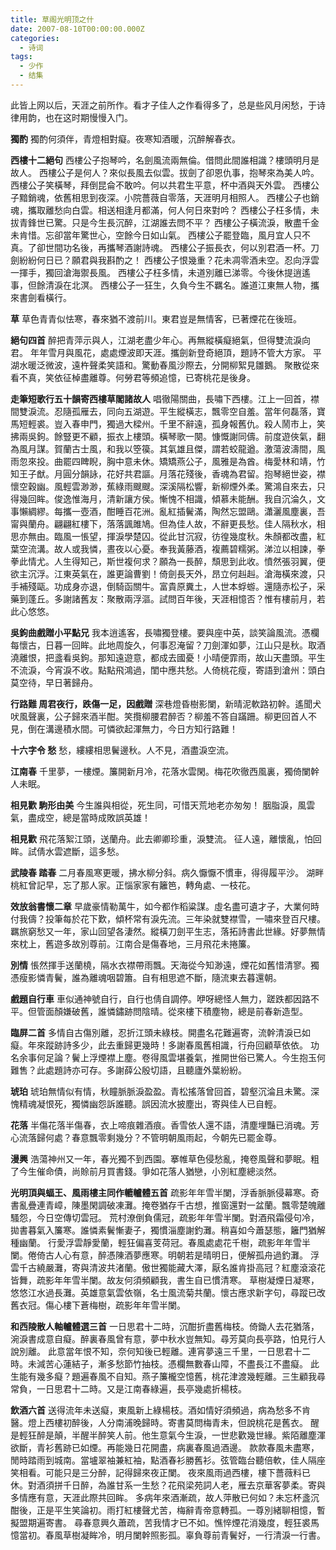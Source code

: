 ```yaml
---
title: 草阁光明顶之什
date: 2007-08-10T00:00:00.000Z
categories:
  - 诗词
tags:
  - 少作
  - 结集
---
```


此皆上网以后，天涯之前所作。看才子佳人之作看得多了，总是些风月闲愁，于诗律用韵，也在这时期慢慢入门。

**獨酌** 獨酌何須伴，青燈相對癡。夜寒知酒暖，沉醉解春衣。

**西樓十二絕句** 西樓公子抱琴吟，名劍風流兩無倫。借問此間誰相識？樓頭明月是故人。 西樓公子是何人？來似長風去似雲。拔劍了卻恩仇事，抱琴來為美人吟。 西樓公子笑橫琴，拜倒昆侖不敢吟。何以共君生平意，杯中酒與天外雲。 西樓公子黯銷魂，依舊相思到夜深。小院薔薇自零落，天涯明月相照人。 西樓公子也銷魂，攜取離愁向白雲。相送相逢月都滿，何人何日來對吟？ 西樓公子枉多情，未拔青鋒世已驚。只是今生長沉醉，江湖誰去問不平？ 西樓公子橫流淚，散盡千金未肯惜。忘卻當年驚世心，空餘今日如山氣。 西樓公子罷登臨，風月宜人只不真。了卻世間功名後，再攜琴酒謝詩魂。 西樓公子振長衣，何以別君酒一杯。刀劍紛紛何日已？願君與我斟酌之！ 西樓公子恨幾重？花未凋零酒未空。忍向浮雲一揮手，獨回滄海禦長風。 西樓公子枉多情，未道別離已涕零。今後休提逍遙事，但餘清淚在北溟。 西樓公子一狂生，久負今生不羈名。誰道江東無人物，攜來書劍看橫行。

**草** 草色青青似怯寒，春來猶不渡前川。東君豈是無情客，已著煙花在後班。

**絕句四首** 醉把青萍示與人，江湖老盡少年心。再無縱橫癡絕氣，但得雙流淚向君。 年年雪月與風花，處處煙波即天涯。攜劍新登奇絕頂，題詩不管大方家。 平湖水暖泛微波，遠杵聲柔笑語和。驚動春風沙際去，分開柳絮見雛鵝。 聚散從來看不真，笑依征棹盡離尊。何勞君等頻追憶，已寄桃花是後身。

**走筆短歌行五十韻寄西樓草閣諸故人** 唱徹陽關曲，長嘯下西樓。江上一回首，襟間雙淚流。忍隨孤雁去，同向五湖遊。平生縱橫志，飄零空自羞。當年何磊落，寶馬短輕裘。豈入春申門，獨過大樑州。千里不辭遠，孤身報舊仇。殺人鬧市上，笑拂兩吳鉤。餘豎更不顧，振衣上樓頭。橫琴歌一闋。慷慨謝同儔。前度遊俠氣，翻為風月謀。賀蘭古士風，和我以箜篌。其氣雄且傑，謂若蛟龍遒。激蕩波濤間，風雨忽來投。曲罷四睥睨，胸中意未休。矯矯燕公子，風雅是為酋。梅愛林和靖，竹知王子猷。月圓分韻詠，花好共君謳。月落花殘後，香魂為君留。抱琴絕世姿，襟懷空穀幽。風輕雲渺渺，蕉綠雨颼颼。深溪隔松響，新柳煙外柔。驚鴻自來去，只得幾回眸。俊逸惟海月，清新讓方侯。慚愧不相識，傾慕未能酬。我自沉淪久，文事懶綢繆。每攜一壺酒，酣睡百花洲。亂紅插鬢滿，陶然忘盟鷗。瀟灑風塵裏，吾甯與蘭舟。翩翩紅樓下，落落諷雎鳩。但為佳人故，不辭更長愁。佳人隔秋水，相思亦無由。臨風一悵望，揮淚學楚囚。從此甘沉寂，彷徨幾度秋。朱顏都改盡，紅葉空流溝。故人或我憐，晝夜以心憂。奉我黃藤酒，複薦碧糯粥。涕泣以相諫，拳拳此情尤。人生得知己，斯世複何求？願為一長醉，頹思到此收。憤然張羽翼，便欲主沉浮。江東英氣在，誰更論曹劉！倚劍長天外，昂立何赳赳。滄海橫來渡，只手補殘甌。功成身亦退，倒騎函關牛。富貴原糞土，人世本蜉蝣。還隨赤松子，采藥到蓬丘。多謝諸舊友：聚散兩浮漚。試問百年後，天涯相憶否？惟有樓前月，若此心悠悠。

**吳鉤曲戲贈小平點兄** 我本逍遙客，長嘯獨登樓。要與座中英，談笑論風流。憑欄每懷古，日暮一回眸。此地周旋久，何事忍淹留？刀劍渾如夢，江山只是秋。取酒澆離恨，把盞看吳鉤。那知遠遊意，都成去國憂！小晴便霏雨，故山天盡頭。平生不流淚，今宵淚不收。點點飛鴻過，閨中應共愁。人倚桃花瘦，寄語到滄州：頭白莫空待，早日著歸舟。

**行路難 周君夜行，跌傷一足，因戲贈** 深巷燈昏樹影闌，新晴泥軟路初幹。遙聞犬吠風聲裏，公子歸來酒半酣。笑攬柳腰君醉否？柳羞不答自蹣跚。柳更回首人不見，倒在溝邊積水間。可憐欲起渾無力，今日方知行路難！

**十六字令 愁** 愁，縷縷相思鬢邊秋。人不見，酒盡淚空流。

**江南春** 千里夢，一樓煙。簾開新月冷，花落水雲閑。梅花吹徹西風裏，獨倚闌幹人未眠。

**相見歡 駒形由美** 今生誰與相從，死生同，可惜天荒地老亦匆匆！ 胭脂淚，風雲氣，盡成空，總是當時成敗誤英雄！

**相見歡** 飛花落絮江頭，送蘭舟。此去卿卿珍重，淚雙流。 征人遠，離懷亂，怕回眸。試倩水雲遮斷，這多愁。

**武陵春 踏春** 二月春風寒更暖，拂水柳分斜。病久懨懨不慣車，得得履平沙。 湖畔桃紅曾記早，忘了那人家。正惱家家有籬笆，轉角處、一枝花。

**效放翁書懷二章** 早歲豪情勒萬牛，如今都作稻粱謀。虛名盡可遺才子，大業何時付我儔？投筆每於花下歎，傾杯常有淚先流。三年染就雙襟雪，一嘯來登百尺樓。 羈旅窮愁又一年，家山回望各淒然。縱橫刀劍平生志，落拓詩書此世緣。好夢無情來枕上，舊遊多故別尊前。江南合是傷春地，三月飛花未捲簾。

**別情** 悵然揮手送蘭橈，隔水衣襟帶雨飄。天海從今知渺遠，煙花如舊惜清寥。獨憑瘦影憐青鬢，誰為離魂咽碧簫。自有相思遮不斷，隨流東去暮還朝。

**戲題自行車** 車似通神號自行，自行也倩自調停。咿呀總怪人無力，蹉跌都因路不平。但管面顏嫌破舊，誰憐鏽跡問陰晴。從來樓下積塵物，總是前春新造型。

**臨屏二首** 多情自古傷別離，忍折江頭未綠枝。開盡名花難遍寄，流幹清淚已如癡。年來蹤跡詩多少，此去重歸更幾時！多謝春風舊相識，行舟回顧草依依。 功名余事何足論？鬢上浮煙襟上塵。卷得風雲堪養氣，推開世俗已驚人。今生抱玉何難售？此處題詩亦可存。多謝薛公殷切語，且聽廬外葉紛紛。

**琥珀** 琥珀無情似有情，秋瞳脈脈淚盈盈。青松搖落曾回首，碧壑沉淪且未驚。深愧精魂凝恨死，獨憐幽怨訴誰聽。誤因流水披塵出，寄與佳人已自輕。

**花落** 半傷花落半傷春，衣上啼痕雜酒痕。香雪依人還不語，清塵埋豔已消魂。芳心流落歸何處？春意飄零剩幾分？不管明朝風雨起，今朝先已罷金尊。

**漫興** 浩蕩神州又一年，春光獨不到西園。搴帷草色侵愁亂，掩卷風聲和夢眠。粗了今生催命債，尚賒前月買書錢。爭如花落人猶戀，小別紅塵總淡然。

**光明頂與蝠王、風雨樓主同作轆轤體五首** 疏影年年雪半闌，浮香脈脈侵幕寒。奇書亂疊連青嶂，陳墨閑調破凍灘。掩卷猶存千古想，推窗還對一盆蘭。飄零楚魄離騷怨，今日空傳切雲冠。 荒村潦倒負儒冠，疏影年年雪半闌。對酒飛霜侵句冷，拋書暮氣入簾寒。誰憐素鬢慚妻子，獨慣淄塵謝釣灘。稍喜如今蕭瑟態，籬門猶解種幽蘭。 行愛浮雲靜愛蘭，輕狂偏喜芰荷冠。春風處處花千樹，疏影年年雪半闌。倦倚古人心有意，醉憑陳酒夢應寒。明朝若是晴明日，便解孤舟過釣灘。 浮雲千古繞嚴灘，寄與清波共渚蘭。傲世獨能藏大澤，厭名誰肯掛高冠？紅塵滾滾花皆舞，疏影年年雪半闌。故友何須頻顧我，書生自已慣清寒。 草樹凝煙日凝寒，悠悠江水過長灘。英雄意氣雲依嶺，名士風流菊共蘭。懷古應求新字句，尋蹤已改舊衣冠。傷心樓下蒼梅樹，疏影年年雪半闌。

**和西陵散人軸轤體選三首** 一日思君十二時，沉酣折盡舊梅枝。倚鋤人去花猶落，涴淚書成意自癡。醉裏春風曾有意，夢中秋水豈無知。尋芳莫向長亭路，怕見行人說別離。 此意當年恨不知，奈何知後已輕離。連宵夢遠三千里，一日思君十二時。未減苦心蓮結子，漸多愁節竹抽枝。憑欄無數春山障，不盡長江不盡癡。 此生能有幾多癡？題遍春風不自知。燕子簾櫳空憶舊，桃花津渡幾輕離。三生顧我尋常負，一日思君十二時。又是江南春綠遍，長亭幾處折楊枝。

**飲酒六首** 送得流年未送癡，東風新上綠楊枝。酒如情好須頻過，病為愁多不肯醫。燈上西樓初醉後，人分南浦晚歸時。寄書莫問梅青未，但說桃花是舊衣。 醒是輕狂醉是顛，半醒半醉笑人前。他生意氣今生淚，一世悲歡幾世緣。紫陌離塵渾欲斷，青衫舊跡已如煙。再能幾日花開盡，病裏春風過酒邊。 款款春風未盡寒，閒時踏雨到城南。當壚翠袖兼紅袖，點酒春衫勝舊衫。弦管臨台聽倍軟，佳人隔座笑相看。可能只是三分醉，記得歸來夜正闌。 夜來風雨過西樓，樓下薔薇料已休。對酒須拼千日醉，為誰甘系一生愁？花飛梁苑詞人老，雁去京華客夢柔。寄與多情應有意，天涯此際共回眸。 多病年來酒漸疏，故人萍散已何如？未忘杯盞沉酣後，正是平生笑論初。雨打紅樓聲尤苦，梅辭青帝意轉孤。一尊別緒聊相憶，暫擬盟期遍寄書。 尋春意興久蕭疏，苦我情才已不如。憔悴煙花消幾度，輕狂裘馬憶當初。春風草樹凝眸冷，明月闌幹照影孤。辜負尊前青鬢好，一行清淚一行書。
